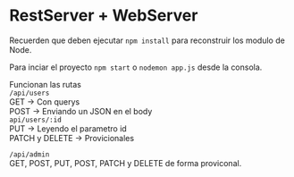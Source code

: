 # RestServer + WebServer

Recuerden que deben ejecutar 
```npm install```
para reconstruir los modulo de Node.  

Para inciar el proyecto ```npm start``` o ```nodemon app.js``` desde la consola.  

Funcionan las rutas  
 ```/api/users```  
 GET -> Con querys  
 POST -> Enviando un JSON en el body  
 ```api/users/:id```  
 PUT -> Leyendo el parametro id  
 PATCH y DELETE -> Provicionales  

 ```/api/admin```  
 GET, POST, PUT, POST, PATCH y DELETE de forma proviconal.